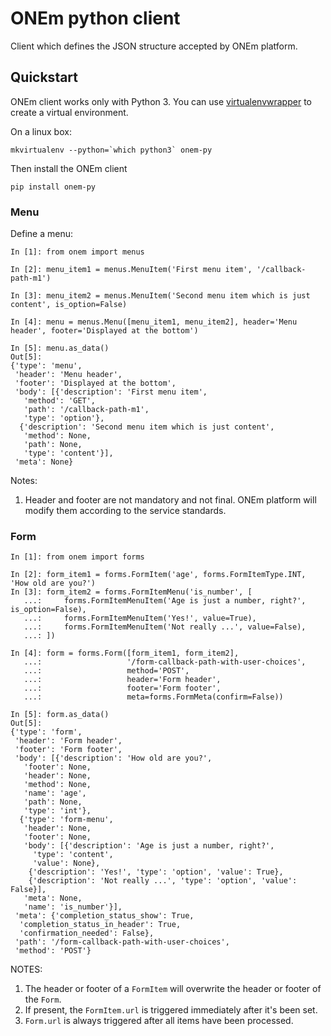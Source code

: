# ONEm python client
Client which defines the JSON structure accepted by ONEm platform.


## Quickstart

ONEm client works only with Python 3. You can use [virtualenvwrapper](https://virtualenvwrapper.readthedocs.io) to create a virtual environment.

On a linux box:

```mkvirtualenv --python=`which python3` onem-py```

Then install the ONEm client

`pip install onem-py`


### Menu

Define a menu:

```
In [1]: from onem import menus                                                                                                                                          

In [2]: menu_item1 = menus.MenuItem('First menu item', '/callback-path-m1')                                                                                             

In [3]: menu_item2 = menus.MenuItem('Second menu item which is just content', is_option=False)                                                                          

In [4]: menu = menus.Menu([menu_item1, menu_item2], header='Menu header', footer='Displayed at the bottom')                                                             

In [5]: menu.as_data()                                                                                                                                                  
Out[5]: 
{'type': 'menu',
 'header': 'Menu header',
 'footer': 'Displayed at the bottom',
 'body': [{'description': 'First menu item',
   'method': 'GET',
   'path': '/callback-path-m1',
   'type': 'option'},
  {'description': 'Second menu item which is just content',
   'method': None,
   'path': None,
   'type': 'content'}],
 'meta': None}

```

Notes:

1. Header and footer are not mandatory and not final. ONEm platform will modify them according to the service standards.


### Form

```
In [1]: from onem import forms                                                                                                                                          

In [2]: form_item1 = forms.FormItem('age', forms.FormItemType.INT, 'How old are you?')                                                                                  
In [3]: form_item2 = forms.FormItemMenu('is_number', [ 
   ...:     forms.FormItemMenuItem('Age is just a number, right?', is_option=False), 
   ...:     forms.FormItemMenuItem('Yes!', value=True), 
   ...:     forms.FormItemMenuItem('Not really ...', value=False), 
   ...: ])                                                                                                                                                              

In [4]: form = forms.Form([form_item1, form_item2], 
   ...:                   '/form-callback-path-with-user-choices', 
   ...:                   method='POST', 
   ...:                   header='Form header', 
   ...:                   footer='Form footer', 
   ...:                   meta=forms.FormMeta(confirm=False))                                                                                                           

In [5]: form.as_data()                                                                                                                                                  
Out[5]: 
{'type': 'form',
 'header': 'Form header',
 'footer': 'Form footer',
 'body': [{'description': 'How old are you?',
   'footer': None,
   'header': None,
   'method': None,
   'name': 'age',
   'path': None,
   'type': 'int'},
  {'type': 'form-menu',
   'header': None,
   'footer': None,
   'body': [{'description': 'Age is just a number, right?',
     'type': 'content',
     'value': None},
    {'description': 'Yes!', 'type': 'option', 'value': True},
    {'description': 'Not really ...', 'type': 'option', 'value': False}],
   'meta': None,
   'name': 'is_number'}],
 'meta': {'completion_status_show': True,
  'completion_status_in_header': True,
  'confirmation_needed': False},
 'path': '/form-callback-path-with-user-choices',
 'method': 'POST'}

```


NOTES: 

1. The header or footer of a `FormItem` will overwrite the header or footer of the `Form`.
2. If present, the `FormItem.url` is triggered immediately after it's been set.
3. `Form.url` is always triggered after all items have been processed.

